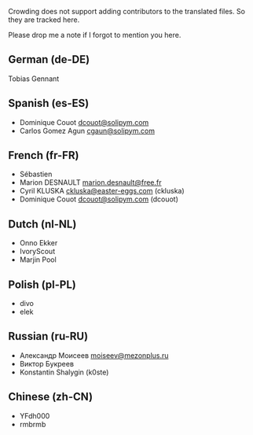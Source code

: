 Crowding does not support adding contributors to the translated files.
So they are tracked here.

Please drop me a note if I forgot to mention you here.

## German (de-DE)
  Tobias Gennant

## Spanish (es-ES)
  * Dominique Couot <dcouot@solipym.com>
  * Carlos Gomez Agun <cgaun@solipym.com>

## French (fr-FR)
  * Sébastien
  * Marion DESNAULT <marion.desnault@free.fr>
  * Cyril KLUSKA <ckluska@easter-eggs.com> (ckluska)
  * Dominique Couot <dcouot@solipym.com> (dcouot)

## Dutch (nl-NL)
  * Onno Ekker
  * IvoryScout
  * Marjin Pool

## Polish (pl-PL)
  * divo
  * elek

## Russian (ru-RU)
  * Александр Моисеев <moiseev@mezonplus.ru>
  * Виктор Букреев
  * Konstantin Shalygin (k0ste)

## Chinese (zh-CN)
  * YFdh000
  * rmbrmb